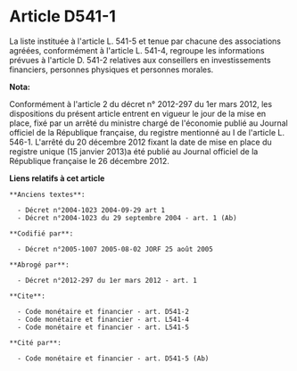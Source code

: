 # Article D541-1

La liste instituée à l'article L. 541-5 et tenue par chacune des associations agréées, conformément à l'article L. 541-4,
regroupe les informations prévues à l'article D. 541-2 relatives aux conseillers en investissements financiers, personnes
physiques et personnes morales.

**Nota:**

Conformément à l'article 2 du décret n° 2012-297 du 1er mars 2012, les dispositions du présent article entrent en vigueur le
jour de la mise en place, fixé par un arrêté du ministre chargé de l'économie publié au Journal officiel de la République
française, du registre mentionné au I de l'article L. 546-1. L'arrêté du 20 décembre 2012 fixant la date de mise en place du
registre unique (15 janvier 2013)a été publié au Journal officiel de la République française le 26 décembre 2012.

**Liens relatifs à cet article**

	**Anciens textes**:

	  - Décret n°2004-1023 2004-09-29 art 1
	  - Décret n°2004-1023 du 29 septembre 2004 - art. 1 (Ab)

	**Codifié par**:

	  - Décret n°2005-1007 2005-08-02 JORF 25 août 2005

	**Abrogé par**:

	  - Décret n°2012-297 du 1er mars 2012 - art. 1

	**Cite**:

	  - Code monétaire et financier - art. D541-2
	  - Code monétaire et financier - art. L541-4
	  - Code monétaire et financier - art. L541-5

	**Cité par**:

	  - Code monétaire et financier - art. D541-5 (Ab)

